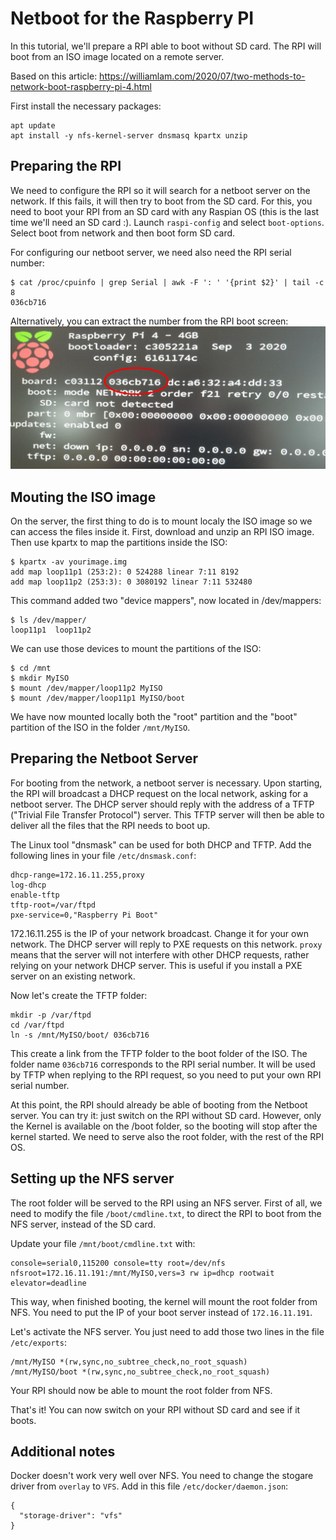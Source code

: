 Netboot for the Raspberry PI
============================

In this tutorial, we'll prepare a RPI able to boot without SD card.
The RPI will boot from an ISO image located on a remote server.

Based on this article: https://williamlam.com/2020/07/two-methods-to-network-boot-raspberry-pi-4.html

First install the necessary packages:
```
apt update
apt install -y nfs-kernel-server dnsmasq kpartx unzip
```

Preparing the RPI
-----------------

We need to configure the RPI so it will search for a netboot server on the network.
If this fails, it will then try to boot from the SD card.
For this, you need to boot your RPI from an SD card with any Raspian OS (this is the last time we'll need an SD card :).
Launch `raspi-config` and select `boot-options`.
Select boot from network and then boot form SD card.

For configuring our netboot server, we need also need the RPI serial number:
```
$ cat /proc/cpuinfo | grep Serial | awk -F ': ' '{print $2}' | tail -c 8
036cb716
```
Alternatively, you can extract the number from the RPI boot screen:
![boot](img/boot.png)


Mouting the ISO image
---------------------

On the server, the first thing to do is to mount localy the ISO image so we can access the files inside it.
First, download and unzip an RPI ISO image.
Then use kpartx to map the partitions inside the ISO:

```
$ kpartx -av yourimage.img
add map loop11p1 (253:2): 0 524288 linear 7:11 8192
add map loop11p2 (253:3): 0 3080192 linear 7:11 532480

```
This command added two "device mappers", now located in /dev/mappers:
```
$ ls /dev/mapper/
loop11p1  loop11p2
```

We can use those devices to mount the partitions of the ISO:
```
$ cd /mnt
$ mkdir MyISO
$ mount /dev/mapper/loop11p2 MyISO
$ mount /dev/mapper/loop11p1 MyISO/boot
```

We have now mounted locally both the "root" partition and the "boot" partition of the ISO in the folder `/mnt/MyISO`.

Preparing the Netboot Server
----------------------------

For booting from the network, a netboot server is necessary.
Upon starting, the RPI will broadcast a DHCP request on the local network, asking for a netboot server.
The DHCP server should reply with the address of a TFTP ("Trivial File Transfer Protocol") server.
This TFTP server will then be able to deliver all the files that the RPI needs to boot up.

The Linux tool "dnsmask" can be used for both DHCP and TFTP.
Add the following lines in your file `/etc/dnsmask.conf`:

```
dhcp-range=172.16.11.255,proxy
log-dhcp
enable-tftp
tftp-root=/var/ftpd
pxe-service=0,"Raspberry Pi Boot"
```

172.16.11.255 is the IP of your network broadcast. Change it for your own network.
The DHCP server will reply to PXE requests on this network.
`proxy` means that the server will not interfere with other DHCP requests, rather relying on your network DHCP server.
This is useful if you install a PXE server on an existing network.

Now let's create the TFTP folder:
```
mkdir -p /var/ftpd
cd /var/ftpd
ln -s /mnt/MyISO/boot/ 036cb716
```

This create a link from the TFTP folder to the boot folder of the ISO.
The folder name `036cb716` corresponds to the RPI serial number.
It will be used by TFTP when replying to the RPI request, so you need to put your own RPI serial number.

At this point, the RPI should already be able of booting from the Netboot server.
You can try it: just switch on the RPI without SD card.
However, only the Kernel is available on the /boot folder, so the booting will stop after the kernel started.
We need to serve also the root folder, with the rest of the RPI OS.

Setting up the NFS server
-------------------------

The root folder will be served to the RPI using an NFS server.
First of all, we need to modify the file `/boot/cmdline.txt`, to direct the RPI to boot from the NFS server, instead of the SD card.

Update your file `/mnt/boot/cmdline.txt` with:
```
console=serial0,115200 console=tty root=/dev/nfs nfsroot=172.16.11.191:/mnt/MyISO,vers=3 rw ip=dhcp rootwait elevator=deadline
```
This way, when finished booting, the kernel will mount the root folder from NFS. You need to put the IP of your boot server instead of `172.16.11.191`.

Let's activate the NFS server. 
You just need to add those two lines in the file `/etc/exports`:
```
/mnt/MyISO *(rw,sync,no_subtree_check,no_root_squash)
/mnt/MyISO/boot *(rw,sync,no_subtree_check,no_root_squash)
```

Your RPI should now be able to mount the root folder from NFS.

That's it!
You can now switch on your RPI without SD card and see if it boots.


Additional notes
----------------

Docker doesn't work very well over NFS.
You need to change the stogare driver from `overlay` to `VFS`.
Add in this file `/etc/docker/daemon.json`:
```
{
  "storage-driver": "vfs"
}
```


